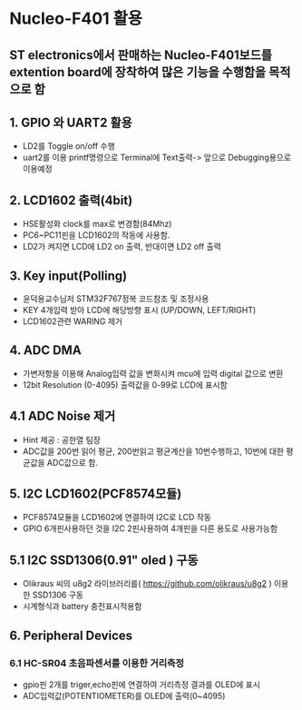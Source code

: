 # Nucleo-F401 활용
## ST electronics에서 판매하는 Nucleo-F401보드를 extention board에 장착하여 많은 기능을 수행함을 목적으로 함


## 1. GPIO 와 UART2 활용
- LD2를 Toggle on/off 수행
- uart2를 이용 printf명령으로 Terminal에 Text출력-> 앞으로 Debugging용으로 이용예정

## 2. LCD1602 출력(4bit)
- HSE활성화 clock를 max로 변경함(84Mhz)
- PC6~PC11핀을 LCD1602의 작동에 사용함.
- LD2가 켜지면 LCD에 LD2 on 출력, 반대이면 LD2 off 출력

## 3. Key input(Polling)
- 윤덕용교수님저 STM32F767정복 코드참조 및 조정사용
- KEY 4개입력 받아 LCD에 해당방향 표시 (UP/DOWN, LEFT/RIGHT)
- LCD1602관련 WARING 제거

## 4. ADC DMA
- 가변저항을 이용해 Analog입력 값을 변화시켜 mcu에 입력 digital 값으로 변환
- 12bit Resolution (0-4095) 출력값을 0-99로 LCD에 표시함

## 4.1 ADC Noise 제거
- Hint 제공 : 공한열 팀장
- ADC값을 200번 읽어 평균, 200번읽고 평균계산을 10번수행하고,
 10번에 대한 평균값을 ADC값으로 함.
 
 ## 5. I2C LCD1602(PCF8574모듈)
 - PCF8574모듈을 LCD1602에 연결하여 I2C로 LCD 작동
 - GPIO 6개핀사용하던 것을 I2C 2핀사용하여 4개핀을 다른 용도로 사용가능함
 
 ## 5.1 I2C SSD1306(0.91" oled ) 구동
 - Olikraus 씨의 u8g2 라이브러리를( https://github.com/olikraus/u8g2 ) 이용한 SSD1306 구동
 - 시계형식과 battery 충전표시적용함

 ## 6. Peripheral Devices
 ### 6.1 HC-SR04 초음파센서를 이용한 거리측정
 - gpio핀 2개를 triger,echo핀에 연결하여 거리측정 결과를 OLED에 표시
 - ADC입력값(POTENTIOMETER)를 OLED에 출력(0~4095)
